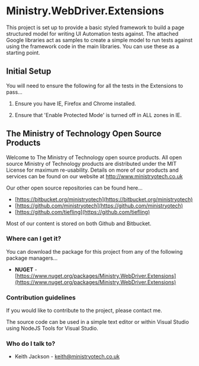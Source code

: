 # Ministry.WebDriver.Extensions #
This project is set up to provide a basic styled framework to build a page structured model for writing UI Automation tests against. The attached Google libraries act as samples to create a simple model to run tests against using the framework code in the main libraries. You can use these as a starting point.

## Initial Setup ##
You will need to ensure the following for all the tests in the Extensions to pass...

   1. Ensure you have IE, Firefox and Chrome installed.

   2. Ensure that 'Enable Protected Mode' is turned off in ALL zones in IE.

## The Ministry of Technology Open Source Products ##
Welcome to The Ministry of Technology open source products. All open source Ministry of Technology products are distributed under the MIT License for maximum re-usability. Details on more of our products and services can be found on our website at http://www.ministryotech.co.uk

Our other open source repositories can be found here...

* [https://bitbucket.org/ministryotech](https://bitbucket.org/ministryotech)
* [https://github.com/ministryotech](https://github.com/ministryotech)
* [https://github.com/tiefling](https://github.com/tiefling)

Most of our content is stored on both Github and Bitbucket.

### Where can I get it? ###
You can download the package for this project from any of the following package managers...

- **NUGET** - [https://www.nuget.org/packages/Ministry.WebDriver.Extensions](https://www.nuget.org/packages/Ministry.WebDriver.Extensions)

### Contribution guidelines ###
If you would like to contribute to the project, please contact me.

The source code can be used in a simple text editor or within Visual Studio using NodeJS Tools for Visual Studio.

### Who do I talk to? ###
* Keith Jackson - keith@ministryotech.co.uk